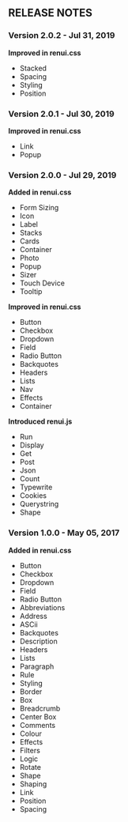 ## RELEASE NOTES


### Version 2.0.2 - Jul 31, 2019
**Improved in renui.css**
- Stacked
- Spacing
- Styling
- Position

### Version 2.0.1 - Jul 30, 2019
**Improved in renui.css**
- Link
- Popup

### Version 2.0.0 - Jul 29, 2019
**Added in renui.css**
- Form Sizing
- Icon
- Label
- Stacks
- Cards
- Container
- Photo
- Popup
- Sizer
- Touch Device
- Tooltip

**Improved in renui.css**
- Button
- Checkbox
- Dropdown
- Field
- Radio Button
- Backquotes
- Headers
- Lists
- Nav
- Effects
- Container

**Introduced renui.js**
- Run
- Display
- Get
- Post
- Json
- Count
- Typewrite
- Cookies
- Querystring
- Shape

### Version 1.0.0 - May 05, 2017
**Added in renui.css**
- Button
- Checkbox
- Dropdown
- Field
- Radio Button
- Abbreviations
- Address
- ASCii
- Backquotes
- Description
- Headers
- Lists
- Paragraph
- Rule
- Styling
- Border
- Box
- Breadcrumb
- Center Box
- Comments
- Colour
- Effects
- Filters
- Logic
- Rotate
- Shape
- Shaping
- Link
- Position
- Spacing
